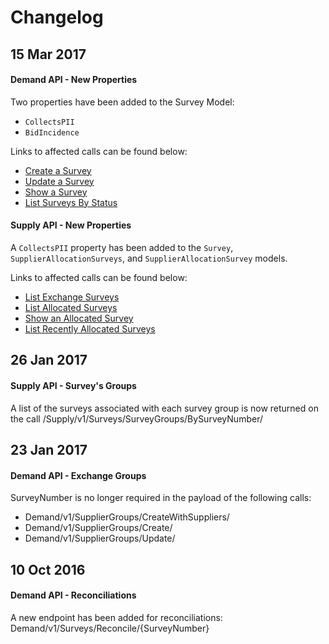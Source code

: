 # Changelog

## 15 Mar 2017

#### Demand API - New Properties

Two properties have been added to the Survey Model:

* `CollectsPII`
* `BidIncidence`

Links to affected calls can be found below:

* [Create a Survey](#post-create-a-survey)
* [Update a Survey](#put-update-a-survey)
* [Show a Survey](#get-show-a-survey)
* [List Surveys By Status](#get-list-surveys-by-status)

#### Supply API - New Properties

A `CollectsPII` property has been added to the `Survey`, `SupplierAllocationSurveys`, and `SupplierAllocationSurvey` models.

Links to affected calls can be found below:

* [List Exchange Surveys](#get-list-exchange-surveys)
* [List Allocated Surveys](#get-list-allocated-surveys)
* [Show an Allocated Survey](#get-show-an-allocated-survey)
* [List Recently Allocated Surveys](#get-list-recently-allocated-surveys)

## 26 Jan 2017

#### Supply API - Survey's Groups

A list of the surveys associated with each survey group is now returned on the call /Supply/v1/Surveys/SurveyGroups/BySurveyNumber/

## 23 Jan 2017

#### Demand API - Exchange Groups

SurveyNumber is no longer required in the payload of the following calls:

* Demand/v1/SupplierGroups/CreateWithSuppliers/
* Demand/v1/SupplierGroups/Create/
* Demand/v1/SupplierGroups/Update/

## 10 Oct 2016

#### Demand API - Reconciliations

A new endpoint has been added for reconciliations: Demand/v1/Surveys/Reconcile/{SurveyNumber}
